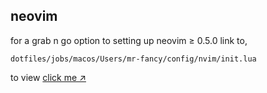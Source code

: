 ## neovim

for a grab n go option to setting up neovim ≥ 0.5.0 link to,

```
dotfiles/jobs/macos/Users/mr-fancy/config/nvim/init.lua
```

to view [click me ↗][lnk1]

[lnk1]: <https://github.com/ipatch/dotfiles/blob/8eaeac85c1903d7432ca1dc24d2190bd93efb767/jobs/macos/Users/mr-fancy/config/nvim/init.lua>
